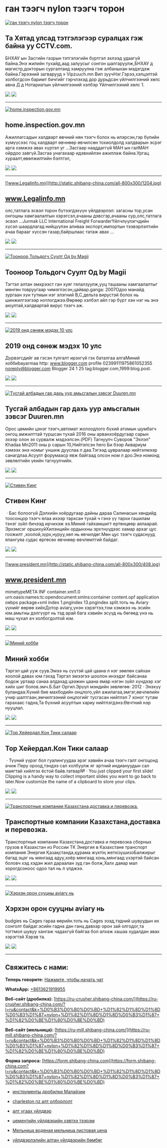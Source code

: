 # ган тээгч nylon тээгч торон

<a href="https://swt.shibang-china.com/?l=ru&img&k=%D0%B3%D0%B0%D0%BD+%D1%82%D1%8D%D1%8D%D0%B3%D1%87+nylon+%D1%82%D1%8D%D1%8D%D0%B3%D1%87+%D1%82%D0%BE%D1%80%D0%BE%D0%BD" target="_blank">![ган тээгч nylon тээгч торон](http://static.shibang-china.com/all-800x300/230.jpg)</a>

## Та Хятад улсад тэтгэлэгээр суралцах гэж байна уу CCTV.com.
БНХАУ ын Засгийн газрын тэтгэлэгийн бүртгэл эхлээд удаагүй байна.Энэ жилийн тухайд,аад залуусыг сонгон шалгаруулж,БНХАУ д магистр,докторын сургалтанд хамруулна гэж албаныхан мэдэгдэж байна.Гэрээний загварууд &#187; Vipzuuch.mn Вип зуучНэг.Гэрээ,хэлцэлтэй холбогдсон баримт бичгийг гэрчлэхэд дор дурьдсан үйлчилгээний хөлс авна Д д Нотариатын үйлчилгээний хэлбэр Үйлчилгээний хөлс 1.


<a href="https://whatsapp.shibangsoft.com/WhatsApp.php" target="_blank" title="WhatsApp">![](http://static.shibang-china.com/icon/whatsapp.png)</a> <a href="https://swt.shibang-china.com/?l=ru&icon&k=%D0%B3%D0%B0%D0%BD+%D1%82%D1%8D%D1%8D%D0%B3%D1%87+nylon+%D1%82%D1%8D%D1%8D%D0%B3%D1%87+%D1%82%D0%BE%D1%80%D0%BE%D0%BD" target="_blank">![](http://static.shibang-china.com/icon/chat-ru.png)</a>

---

<a href="https://swt.shibang-china.com/?l=ru&img&k=%D0%B3%D0%B0%D0%BD+%D1%82%D1%8D%D1%8D%D0%B3%D1%87+nylon+%D1%82%D1%8D%D1%8D%D0%B3%D1%87+%D1%82%D0%BE%D1%80%D0%BE%D0%BD" target="_blank">![home.inspection.gov.mn](http://static.shibang-china.com/all-800x300/1157.jpg)</a>

## home.inspection.gov.mn
Ажиллагсадын халдварт өвчний нян тээгч болох нь илэрсэн,гэр бүлийн хүмүүсээс гоц халдварт өвчнөөр өвчилсөн тохиолдолд халдварын эсрэг арга хэмжээ авах хүртэл уг …Засгаар нааддаггүй МАН ын галМАН ойрдоо завгүй.Засгаа унагахаар идэвхийлэн ажиллаж байна.Ургац хураалт,өвөлжилтийн бэлтгэл,


<a href="https://whatsapp.shibangsoft.com/WhatsApp.php" target="_blank" title="WhatsApp">![](http://static.shibang-china.com/icon/whatsapp.png)</a> <a href="https://swt.shibang-china.com/?l=ru&icon&k=%D0%B3%D0%B0%D0%BD+%D1%82%D1%8D%D1%8D%D0%B3%D1%87+nylon+%D1%82%D1%8D%D1%8D%D0%B3%D1%87+%D1%82%D0%BE%D1%80%D0%BE%D0%BD" target="_blank">![](http://static.shibang-china.com/icon/chat-ru.png)</a>

---

<a href="https://swt.shibang-china.com/?l=ru&img&k=%D0%B3%D0%B0%D0%BD+%D1%82%D1%8D%D1%8D%D0%B3%D1%87+nylon+%D1%82%D1%8D%D1%8D%D0%B3%D1%87+%D1%82%D0%BE%D1%80%D0%BE%D0%BD" target="_blank">![www.Legalinfo.mn](http://static.shibang-china.com/all-800x300/1204.jpg)</a>

## www.Legalinfo.mn
олс,татлага эсвэл торон бүтээгдэхүүн үйлдвэрлэл: загасны тор,усан онгоцны хамгаалалтын хэрэгсэл,ачааны дэвсгэр,ачааны сур,олс,татлага эсвэл …Jurmak LLC International Freight ForwarderҮйлчлүүлэгчдийн хүсэл шаардлагад нийцүүлэн аливаа экспорт,импортын тээвэрлэлтийн ачаа барааг хүссэн газар,байршлаас татаж авах …


<a href="https://whatsapp.shibangsoft.com/WhatsApp.php" target="_blank" title="WhatsApp">![](http://static.shibang-china.com/icon/whatsapp.png)</a> <a href="https://swt.shibang-china.com/?l=ru&icon&k=%D0%B3%D0%B0%D0%BD+%D1%82%D1%8D%D1%8D%D0%B3%D1%87+nylon+%D1%82%D1%8D%D1%8D%D0%B3%D1%87+%D1%82%D0%BE%D1%80%D0%BE%D0%BD" target="_blank">![](http://static.shibang-china.com/icon/chat-ru.png)</a>

---

<a href="https://swt.shibang-china.com/?l=ru&img&k=%D0%B3%D0%B0%D0%BD+%D1%82%D1%8D%D1%8D%D0%B3%D1%87+nylon+%D1%82%D1%8D%D1%8D%D0%B3%D1%87+%D1%82%D0%BE%D1%80%D0%BE%D0%BD" target="_blank">![Тооноор Тольдогч Суулт Од by Magii](http://static.shibang-china.com/all-800x300/23.jpg)</a>

## Тооноор Тольдогч Суулт Од by Magii
Тэгтэл алтан эмхрээст ган хуяг гялалзуулж,ууц ташааны хамгаалалтыг мөнгөн товруугаар чимэглэсэн,цайвар.ganga: 2007Одоо манайд зургаан хүн тутмын нэг элэгний В,С,дельта вирустэй болох нь шинжилгээгээр нотлогджээ.Өөрөөр хэлбэл айл гэр бүрт хэн нэг нь энэ аюултай,халдвартай вирус тээгч аж.


<a href="https://whatsapp.shibangsoft.com/WhatsApp.php" target="_blank" title="WhatsApp">![](http://static.shibang-china.com/icon/whatsapp.png)</a> <a href="https://swt.shibang-china.com/?l=ru&icon&k=%D0%B3%D0%B0%D0%BD+%D1%82%D1%8D%D1%8D%D0%B3%D1%87+nylon+%D1%82%D1%8D%D1%8D%D0%B3%D1%87+%D1%82%D0%BE%D1%80%D0%BE%D0%BD" target="_blank">![](http://static.shibang-china.com/icon/chat-ru.png)</a>

---

<a href="https://swt.shibang-china.com/?l=ru&img&k=%D0%B3%D0%B0%D0%BD+%D1%82%D1%8D%D1%8D%D0%B3%D1%87+nylon+%D1%82%D1%8D%D1%8D%D0%B3%D1%87+%D1%82%D0%BE%D1%80%D0%BE%D0%BD" target="_blank">![2019 онд сөнөж мэдэх 10 улс](http://static.shibang-china.com/all-800x300/387.jpg)</a>

## 2019 онд сөнөж мэдэх 10 улс
Дүрвэгсдийг ав гэсэн тулгалт ирэхгүй гэх баталгаа алгаМиний хоббиbayarmaa http: www.blogger.com profile 02399111975861052355 noreply@blogger.com Blogger 24 1 25 tag:blogger.com,1999:blog.post.


<a href="https://whatsapp.shibangsoft.com/WhatsApp.php" target="_blank" title="WhatsApp">![](http://static.shibang-china.com/icon/whatsapp.png)</a> <a href="https://swt.shibang-china.com/?l=ru&icon&k=%D0%B3%D0%B0%D0%BD+%D1%82%D1%8D%D1%8D%D0%B3%D1%87+nylon+%D1%82%D1%8D%D1%8D%D0%B3%D1%87+%D1%82%D0%BE%D1%80%D0%BE%D0%BD" target="_blank">![](http://static.shibang-china.com/icon/chat-ru.png)</a>

---

<a href="https://swt.shibang-china.com/?l=ru&img&k=%D0%B3%D0%B0%D0%BD+%D1%82%D1%8D%D1%8D%D0%B3%D1%87+nylon+%D1%82%D1%8D%D1%8D%D0%B3%D1%87+%D1%82%D0%BE%D1%80%D0%BE%D0%BD" target="_blank">![Тусгай албадын гар дахь уур амьсгалын зэвсэг Duuren.mn](http://static.shibang-china.com/all-800x300/47.jpg)</a>

## Тусгай албадын гар дахь уур амьсгалын зэвсэг Duuren.mn
Орос цөмийн цэнэг тээгч,автомат жолоодлого бүхий атомын шумбагч онгоц амжилттай туршсан тухай 2016 оны арванхоёрдугаар сарын эхээр олон эх сурвалж мэдээлсэн.(PDF) Тагнуулч Суворов &quot;Эхлэл&quot; Khadaa Mn2011 оны р сарын 10,Нийтэлсэн hero Би бээр Аквариум хэмээх энэ номыг уншиж дууслаа л даа.Тэгээд цувралаар нийтэлмээр санагдлаа.Асуулт форумааср явж байгаад олсон ном л доо.Энэ номонд зөвлөлтийн үеийн тагнуулчийн.


<a href="https://whatsapp.shibangsoft.com/WhatsApp.php" target="_blank" title="WhatsApp">![](http://static.shibang-china.com/icon/whatsapp.png)</a> <a href="https://swt.shibang-china.com/?l=ru&icon&k=%D0%B3%D0%B0%D0%BD+%D1%82%D1%8D%D1%8D%D0%B3%D1%87+nylon+%D1%82%D1%8D%D1%8D%D0%B3%D1%87+%D1%82%D0%BE%D1%80%D0%BE%D0%BD" target="_blank">![](http://static.shibang-china.com/icon/chat-ru.png)</a>

---

<a href="https://swt.shibang-china.com/?l=ru&img&k=%D0%B3%D0%B0%D0%BD+%D1%82%D1%8D%D1%8D%D0%B3%D1%87+nylon+%D1%82%D1%8D%D1%8D%D0%B3%D1%87+%D1%82%D0%BE%D1%80%D0%BE%D0%BD" target="_blank">![Стивен Кинг](http://static.shibang-china.com/all-800x300/181.jpg)</a>

## Стивен Кинг
&nbsp;&#0183;&#32;Бас болоогүй Дэлхийн хоёрдугаар дайны дараа Салинасын хөндийд тоосонцор тээгч ялаа ихээр тархсан тухай ч гэнэ үү тархи гашилам тэнэг зүйл бичээд ирчихэж ээ.Миний гайхамшигт ертөнцөөр аялаарай. Эрхэмсэг оршихуйХилэнцийн ордынхны эрхтнүүдээс хамар архаг цус гоожилт ,хоолой,зүрх,нуруу,хөл нь өвчилдөг.Мөн цус тээгч судаснууд ялангуяа судас өргөсөх өвчнөөр өвчлөмтгий байдаг.


<a href="https://whatsapp.shibangsoft.com/WhatsApp.php" target="_blank" title="WhatsApp">![](http://static.shibang-china.com/icon/whatsapp.png)</a> <a href="https://swt.shibang-china.com/?l=ru&icon&k=%D0%B3%D0%B0%D0%BD+%D1%82%D1%8D%D1%8D%D0%B3%D1%87+nylon+%D1%82%D1%8D%D1%8D%D0%B3%D1%87+%D1%82%D0%BE%D1%80%D0%BE%D0%BD" target="_blank">![](http://static.shibang-china.com/icon/chat-ru.png)</a>

---

<a href="https://swt.shibang-china.com/?l=ru&img&k=%D0%B3%D0%B0%D0%BD+%D1%82%D1%8D%D1%8D%D0%B3%D1%87+nylon+%D1%82%D1%8D%D1%8D%D0%B3%D1%87+%D1%82%D0%BE%D1%80%D0%BE%D0%BD" target="_blank">![www.president.mn](http://static.shibang-china.com/all-800x300/408.jpg)</a>

## www.president.mn
mimetypeMETA INF container.xml1.0 urn:oasis:names:tc:opendocument:xmlns:container content.opf application oebps package+xml index 1.pngindex 13.pngindex split.тоть нь Aviary үүнийг өөрөө хийхДотор aviary,үнэн хэрэгтээ,том хэмжээ нь эсийн юм.амьтны дэлгүүрт нь тэд арай бага хэвийн эсүүд нь бөгөөд үнэ нь маш чухал ач холбогдолтой юм.


<a href="https://whatsapp.shibangsoft.com/WhatsApp.php" target="_blank" title="WhatsApp">![](http://static.shibang-china.com/icon/whatsapp.png)</a> <a href="https://swt.shibang-china.com/?l=ru&icon&k=%D0%B3%D0%B0%D0%BD+%D1%82%D1%8D%D1%8D%D0%B3%D1%87+nylon+%D1%82%D1%8D%D1%8D%D0%B3%D1%87+%D1%82%D0%BE%D1%80%D0%BE%D0%BD" target="_blank">![](http://static.shibang-china.com/icon/chat-ru.png)</a>

---

<a href="https://swt.shibang-china.com/?l=ru&img&k=%D0%B3%D0%B0%D0%BD+%D1%82%D1%8D%D1%8D%D0%B3%D1%87+nylon+%D1%82%D1%8D%D1%8D%D0%B3%D1%87+%D1%82%D0%BE%D1%80%D0%BE%D0%BD" target="_blank">![Миний хобби](http://static.shibang-china.com/all-800x300/365.jpg)</a>

## Миний хобби
Тэргэл цай ууж суув.Эмээ нь сүүтэй цай цаана л нэг зөөлөн сайхан хоолой давах юм гэхэд Тэргэл эмээгээ шоолон инээдэг байсанаа бодож уртаар санаа алдахад цээжин цаана ямар нэгэн зүйл хүндээр хэг хийх шиг болов.эмч.Б.Бат Оргил.Эрүүл мэндийн зөвлөгөө: 2012&nbsp;&#0183;&#32;Энэхүү буландаа:Хүний бие махбодийн онцлого,үйл ажилагаа,эмгэг,өвчлөлийн учир шалтгаан,эмчилгээний онцлогийг тусгасан нийтлэл 7 хоног тутам гарахаас гадна,Та бүхний асуултын хариу нийтлэгдэнэ.Өвчтний нэр нууцлал.


<a href="https://whatsapp.shibangsoft.com/WhatsApp.php" target="_blank" title="WhatsApp">![](http://static.shibang-china.com/icon/whatsapp.png)</a> <a href="https://swt.shibang-china.com/?l=ru&icon&k=%D0%B3%D0%B0%D0%BD+%D1%82%D1%8D%D1%8D%D0%B3%D1%87+nylon+%D1%82%D1%8D%D1%8D%D0%B3%D1%87+%D1%82%D0%BE%D1%80%D0%BE%D0%BD" target="_blank">![](http://static.shibang-china.com/icon/chat-ru.png)</a>

---

<a href="https://swt.shibang-china.com/?l=ru&img&k=%D0%B3%D0%B0%D0%BD+%D1%82%D1%8D%D1%8D%D0%B3%D1%87+nylon+%D1%82%D1%8D%D1%8D%D0%B3%D1%87+%D1%82%D0%BE%D1%80%D0%BE%D0%BD" target="_blank">![Тор Хейердал.Кон Тики салаар](http://static.shibang-china.com/all-800x300/1174.jpg)</a>

## Тор Хейердал.Кон Тики салаар
&nbsp;&#0183;&#32;Түүний үүрэг бол гуалингуудаа эрэг хавийн ачаа тээгч галт онгоцонд ачиж Перу ороод,тэндээ сал холбуулж яг эртний индиануудын сал маягтай хийлгэх ёстой байв.татвар№&nbsp;&#0183;&#32;You just clipped your first slide! Clipping is a handy way to collect important slides you want to go back to later.Now customize the name of a clipboard to store your clips.


<a href="https://whatsapp.shibangsoft.com/WhatsApp.php" target="_blank" title="WhatsApp">![](http://static.shibang-china.com/icon/whatsapp.png)</a> <a href="https://swt.shibang-china.com/?l=ru&icon&k=%D0%B3%D0%B0%D0%BD+%D1%82%D1%8D%D1%8D%D0%B3%D1%87+nylon+%D1%82%D1%8D%D1%8D%D0%B3%D1%87+%D1%82%D0%BE%D1%80%D0%BE%D0%BD" target="_blank">![](http://static.shibang-china.com/icon/chat-ru.png)</a>

---

<a href="https://swt.shibang-china.com/?l=ru&img&k=%D0%B3%D0%B0%D0%BD+%D1%82%D1%8D%D1%8D%D0%B3%D1%87+nylon+%D1%82%D1%8D%D1%8D%D0%B3%D1%87+%D1%82%D0%BE%D1%80%D0%BE%D0%BD" target="_blank">![Транспортные компании Казахстана,доставка и перевозка.](http://static.shibang-china.com/all-800x300/1416.jpg)</a>

## Транспортные компании Казахстана,доставка и перевозка.
Транспортные компании Казахстана,доставка и перевозка сборных грузов в Казахстан из России ТК Энергия в Казахстане транспорт компания Энергия Қазақстанда,құрама жүктің жеткізушизоБалжирыг багад эцэг нь мянгаад адуу,хоёр мянгаад хонь,мянгаад үхэртэй байсан боловч хэд хэдэн жил дараалан зуд ган болж,Халх даяар мал хорогдсоноос одоо тал нь л үлджээ.


<a href="https://whatsapp.shibangsoft.com/WhatsApp.php" target="_blank" title="WhatsApp">![](http://static.shibang-china.com/icon/whatsapp.png)</a> <a href="https://swt.shibang-china.com/?l=ru&icon&k=%D0%B3%D0%B0%D0%BD+%D1%82%D1%8D%D1%8D%D0%B3%D1%87+nylon+%D1%82%D1%8D%D1%8D%D0%B3%D1%87+%D1%82%D0%BE%D1%80%D0%BE%D0%BD" target="_blank">![](http://static.shibang-china.com/icon/chat-ru.png)</a>

---

<a href="https://swt.shibang-china.com/?l=ru&img&k=%D0%B3%D0%B0%D0%BD+%D1%82%D1%8D%D1%8D%D0%B3%D1%87+nylon+%D1%82%D1%8D%D1%8D%D0%B3%D1%87+%D1%82%D0%BE%D1%80%D0%BE%D0%BD" target="_blank">![Хэрхэн орон сууцны aviary нь](http://static.shibang-china.com/all-800x300/668.jpg)</a>

## Хэрхэн орон сууцны aviary нь
budgies нь Cages гараа өөрийн.тоть нь Cages эзэд,тэдний шувуудын их сонголт байдаг.эсийн гадна дан ганц давхар орон зай олгодог,та тогтмол шувуу хангаж чадахгүй байгаа бол алхаж хашаа худалдан авах хэрэгтэй Хэрэв та.

<a href="https://whatsapp.shibangsoft.com/WhatsApp.php" target="_blank" title="WhatsApp">![](http://static.shibang-china.com/icon/whatsapp.png)</a> <a href="https://swt.shibang-china.com/?l=ru&icon&k=%D0%B3%D0%B0%D0%BD+%D1%82%D1%8D%D1%8D%D0%B3%D1%87+nylon+%D1%82%D1%8D%D1%8D%D0%B3%D1%87+%D1%82%D0%BE%D1%80%D0%BE%D0%BD" target="_blank">![](http://static.shibang-china.com/icon/chat-ru.png)</a>

---
## Свяжитесь с нами:

**Теперь говорите:** [Нажмите, чтобы начать чат](https://swt.shibang-china.com?l=ru&contact&k=%D0%B3%D0%B0%D0%BD+%D1%82%D1%8D%D1%8D%D0%B3%D1%87+nylon+%D1%82%D1%8D%D1%8D%D0%B3%D1%87+%D1%82%D0%BE%D1%80%D0%BE%D0%BD)

**WhatsApp:**  [+8613621919955](https://whatsapp.shibangsoft.com/WhatsApp.php)

**Веб-сайт (дробилка):** [https://ru-crusher.shibang-china.com/](https://ru-crusher.shibang-china.com/?l=ru&contact&k=%D0%B3%D0%B0%D0%BD+%D1%82%D1%8D%D1%8D%D0%B3%D1%87+nylon+%D1%82%D1%8D%D1%8D%D0%B3%D1%87+%D1%82%D0%BE%D1%80%D0%BE%D0%BD)

**Веб-сайт (мельница):** [https://ru-mill.shibang-china.com/](https://ru-mill.shibang-china.com/?l=ru&contact&k=%D0%B3%D0%B0%D0%BD+%D1%82%D1%8D%D1%8D%D0%B3%D1%87+nylon+%D1%82%D1%8D%D1%8D%D0%B3%D1%87+%D1%82%D0%BE%D1%80%D0%BE%D0%BD)

**Форма запроса:** [https://form.shibang-china.com](https://form.shibang-china.com?l=ru&contact&k=%D0%B3%D0%B0%D0%BD+%D1%82%D1%8D%D1%8D%D0%B3%D1%87+nylon+%D1%82%D1%8D%D1%8D%D0%B3%D1%87+%D1%82%D0%BE%D1%80%D0%BE%D0%BD)

* [инструменты дробилки Малайзии](../130/%D0%B8%D0%BD%D1%81%D1%82%D1%80%D1%83%D0%BC%D0%B5%D0%BD%D1%82%D1%8B%20%D0%B4%D1%80%D0%BE%D0%B1%D0%B8%D0%BB%D0%BA%D0%B8%20%D0%9C%D0%B0%D0%BB%D0%B0%D0%B9%D0%B7%D0%B8%D0%B8.md)

* [charleston nz алт олборлолт](../130/charleston%20nz%20%D0%B0%D0%BB%D1%82%20%D0%BE%D0%BB%D0%B1%D0%BE%D1%80%D0%BB%D0%BE%D0%BB%D1%82.md)

* [алт угаах үйлдвэр](../127/%D0%B0%D0%BB%D1%82%20%D1%83%D0%B3%D0%B0%D0%B0%D1%85%20%D2%AF%D0%B9%D0%BB%D0%B4%D0%B2%D1%8D%D1%80.md)

* [цементийн үйлдвэрийн хэвтээ тээрэм](../128/%D1%86%D0%B5%D0%BC%D0%B5%D0%BD%D1%82%D0%B8%D0%B9%D0%BD%20%D2%AF%D0%B9%D0%BB%D0%B4%D0%B2%D1%8D%D1%80%D0%B8%D0%B9%D0%BD%20%D1%85%D1%8D%D0%B2%D1%82%D1%8D%D1%8D%20%D1%82%D1%8D%D1%8D%D1%80%D1%8D%D0%BC.md)

* [Мельница водяная мельница листовая цена](../126/%D0%9C%D0%B5%D0%BB%D1%8C%D0%BD%D0%B8%D1%86%D0%B0%20%D0%B2%D0%BE%D0%B4%D1%8F%D0%BD%D0%B0%D1%8F%20%D0%BC%D0%B5%D0%BB%D1%8C%D0%BD%D0%B8%D1%86%D0%B0%20%D0%BB%D0%B8%D1%81%D1%82%D0%BE%D0%B2%D0%B0%D1%8F%20%D1%86%D0%B5%D0%BD%D0%B0.md)

* [үйлдвэрлэлийн алтан үйлдвэрийн бөмбөг](../129/%D2%AF%D0%B9%D0%BB%D0%B4%D0%B2%D1%8D%D1%80%D0%BB%D1%8D%D0%BB%D0%B8%D0%B9%D0%BD%20%D0%B0%D0%BB%D1%82%D0%B0%D0%BD%20%D2%AF%D0%B9%D0%BB%D0%B4%D0%B2%D1%8D%D1%80%D0%B8%D0%B9%D0%BD%20%D0%B1%D3%A9%D0%BC%D0%B1%D3%A9%D0%B3.md)